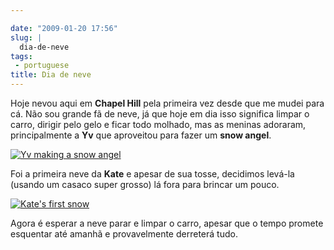 ```yaml
---

date: "2009-01-20 17:56"
slug: |
  dia-de-neve
tags:
 - portuguese
title: Dia de neve
---
```


Hoje nevou aqui em **Chapel Hill** pela primeira vez desde que me mudei
para cá. Não sou grande fã de neve, já que hoje em dia isso significa
limpar o carro, dirigir pelo gelo e ficar todo molhado, mas as meninas
adoraram, principalmente a **Yv** que aproveitou para fazer um **snow
angel**.

[![Yv making a snow
angel](http://farm4.static.flickr.com/3093/3212479925_994dce0e25_o.jpg)](http://www.flickr.com/photos/ogmaciel/3212479925/)

Foi a primeira neve da **Kate** e apesar de sua tosse, decidimos levá-la
(usando um casaco super grosso) lá fora para brincar um pouco.

[![Kate\'s first
snow](http://farm4.static.flickr.com/3530/3213325416_cd0ddf743c_o.jpg)](http://www.flickr.com/photos/ogmaciel/3213325416/)

Agora é esperar a neve parar e limpar o carro, apesar que o tempo
promete esquentar até amanhã e provavelmente derreterá tudo.
